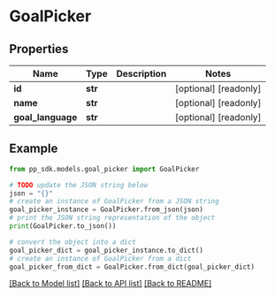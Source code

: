 # GoalPicker


## Properties

Name | Type | Description | Notes
------------ | ------------- | ------------- | -------------
**id** | **str** |  | [optional] [readonly] 
**name** | **str** |  | [optional] [readonly] 
**goal_language** | **str** |  | [optional] [readonly] 

## Example

```python
from pp_sdk.models.goal_picker import GoalPicker

# TODO update the JSON string below
json = "{}"
# create an instance of GoalPicker from a JSON string
goal_picker_instance = GoalPicker.from_json(json)
# print the JSON string representation of the object
print(GoalPicker.to_json())

# convert the object into a dict
goal_picker_dict = goal_picker_instance.to_dict()
# create an instance of GoalPicker from a dict
goal_picker_from_dict = GoalPicker.from_dict(goal_picker_dict)
```
[[Back to Model list]](../README.md#documentation-for-models) [[Back to API list]](../README.md#documentation-for-api-endpoints) [[Back to README]](../README.md)


